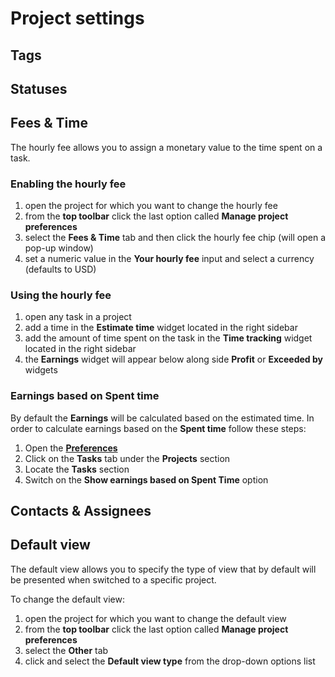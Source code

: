 # Project settings

## Tags

## Statuses

## Fees & Time

The hourly fee allows you to assign a monetary value to the time spent on a task.

### Enabling the hourly fee

1. open the project for which you want to change the hourly fee
2. from the **top toolbar** click the last option called **Manage project preferences**
3. select the **Fees & Time** tab and then click the hourly fee chip (will open a pop-up window)
4. set a numeric value in the **Your hourly fee** input and select a currency (defaults to USD)

### Using the hourly fee

1. open any task in a project
2. add a time in the **Estimate time** widget located in the right sidebar
3. add the amount of time spent on the task in the **Time tracking** widget located in the right sidebar
4. the **Earnings** widget will appear below along side **Profit** or **Exceeded by** widgets

### Earnings based on Spent time

By default the **Earnings** will be calculated based on the estimated time. In order to calculate earnings based on the **Spent time** follow these steps:

1. Open the [**Preferences**](../general/open-preferences.md)
2. Click on the **Tasks** tab under the **Projects** section
3. Locate the **Tasks** section
4. Switch on the **Show earnings based on Spent Time** option

## Contacts & Assignees

## Default view

The default view allows you to specify the type of view that by default will be presented when switched to a specific project.

To change the default view:

1. open the project for which you want to change the default view
2. from the **top toolbar** click the last option called **Manage project preferences**
3. select the **Other** tab
4. click and select the **Default view type** from the drop-down options list